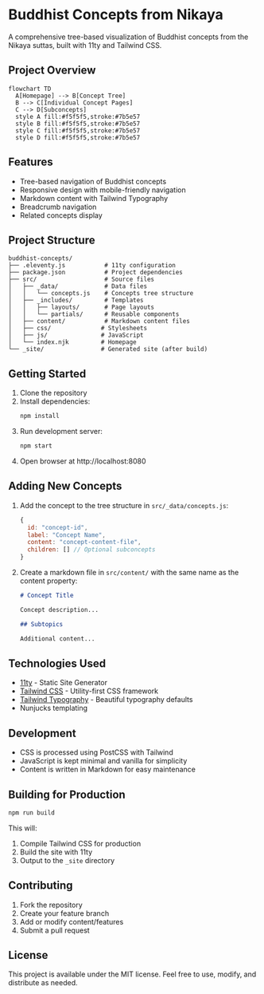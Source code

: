 # Buddhist Concepts from Nikaya

A comprehensive tree-based visualization of Buddhist concepts from the Nikaya suttas, built with 11ty and Tailwind CSS.

## Project Overview

```mermaid
flowchart TD
  A[Homepage] --> B[Concept Tree]
  B --> C[Individual Concept Pages]
  C --> D[Subconcepts]
  style A fill:#f5f5f5,stroke:#7b5e57
  style B fill:#f5f5f5,stroke:#7b5e57
  style C fill:#f5f5f5,stroke:#7b5e57
  style D fill:#f5f5f5,stroke:#7b5e57
```

## Features

- Tree-based navigation of Buddhist concepts
- Responsive design with mobile-friendly navigation
- Markdown content with Tailwind Typography
- Breadcrumb navigation
- Related concepts display

## Project Structure

```
buddhist-concepts/
├── .eleventy.js           # 11ty configuration
├── package.json           # Project dependencies
├── src/                   # Source files
│   ├── _data/             # Data files
│   │   └── concepts.js    # Concepts tree structure
│   ├── _includes/         # Templates
│   │   ├── layouts/       # Page layouts
│   │   └── partials/      # Reusable components
│   ├── content/           # Markdown content files
│   ├── css/              # Stylesheets
│   ├── js/               # JavaScript
│   └── index.njk         # Homepage
└── _site/                # Generated site (after build)
```

## Getting Started

1. Clone the repository
2. Install dependencies:
   ```bash
   npm install
   ```
3. Run development server:
   ```bash
   npm start
   ```
4. Open browser at http://localhost:8080

## Adding New Concepts

1. Add the concept to the tree structure in `src/_data/concepts.js`:
   ```javascript
   {
     id: "concept-id",
     label: "Concept Name",
     content: "concept-content-file",
     children: [] // Optional subconcepts
   }
   ```

2. Create a markdown file in `src/content/` with the same name as the content property:
   ```markdown
   # Concept Title

   Concept description...

   ## Subtopics

   Additional content...
   ```

## Technologies Used

- [11ty](https://www.11ty.dev/) - Static Site Generator
- [Tailwind CSS](https://tailwindcss.com/) - Utility-first CSS framework
- [Tailwind Typography](https://tailwindcss.com/docs/typography-plugin) - Beautiful typography defaults
- Nunjucks templating

## Development

- CSS is processed using PostCSS with Tailwind
- JavaScript is kept minimal and vanilla for simplicity
- Content is written in Markdown for easy maintenance

## Building for Production

```bash
npm run build
```

This will:
1. Compile Tailwind CSS for production
2. Build the site with 11ty
3. Output to the `_site` directory

## Contributing

1. Fork the repository
2. Create your feature branch
3. Add or modify content/features
4. Submit a pull request

## License

This project is available under the MIT license. Feel free to use, modify, and distribute as needed.
